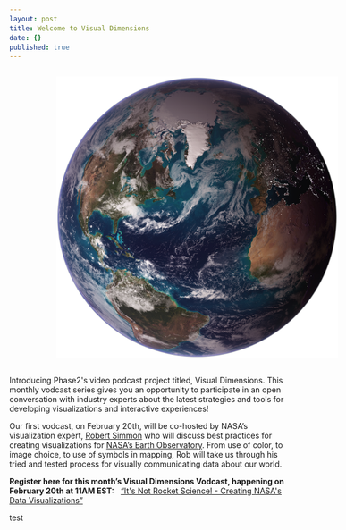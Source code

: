 ```yaml
---
layout: post
title: Welcome to Visual Dimensions
date: {}
published: true
---
```


<img src="/img/blue-marble-globe.png" alt="Blue Marble Imagery" style="max-width: 100%; padding: 1em 6em;" />

Introducing Phase2's video podcast project titled, Visual Dimensions. This monthly vodcast series gives you an opportunity to participate in an open conversation with industry experts about the latest strategies and tools for developing visualizations and interactive experiences!

Our first vodcast, on February 20th, will be co-hosted by NASA’s visualization expert, <a href="https://twitter.com/rsimmon">Robert Simmon</a> who will discuss best practices for creating visualizations for <a href="http://earthobservatory.nasa.gov/">NASA’s Earth Observatory</a>. From use of color, to image choice, to use of symbols in mapping, Rob will take us through his tried and tested process for visually communicating data about our world. 

<strong>Register here for this month’s Visual Dimensions Vodcast, happening on February 20th at 11AM EST:</strong> &nbsp; <a href="https://www4.gotomeeting.com/register/790598127">“It's Not Rocket Science! - Creating NASA's Data Visualizations”</a>

test
<!--more-->